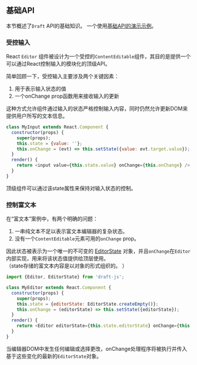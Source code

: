 ## 基础API

本节概述了`Draft` API的基础知识。 一个使用[基础API的演示示例](https://github.com/facebook/draft-js/tree/master/examples/draft-0-10-0/plaintext)。

### 受控输入

React `Editor` 组件被设计为一个受控的`ContentEditable`组件，其目的是提供一个可以通过React控制输入的模块化的顶级API。

简单回顾一下，受控输入主要涉及两个关键因素：

1. 用于表示输入状态的值
2. 一个onChange prop函数用来接收输入的更新

这种方式允许组件通过输入的状态严格控制输入内容，同时仍然允许更新DOM来提供用户所写的文本信息。

```js
class MyInput extends React.Component {
  constructor(props) {
    super(props);
    this.state = {value: ''};
    this.onChange = (evt) => this.setState({value: evt.target.value});
  }
  render() {
    return <input value={this.state.value} onChange={this.onChange} />;
  }
}
```

顶级组件可以通过该state属性来保持对输入状态的控制。

### 控制富文本

在“富文本”案例中，有两个明确的问题：

1. 一串纯文本不足以表示富文本编辑器的复杂状态。
2. 没有一个`ContentEditable`元素可用的`onChange` prop。

因此状态被表示为一个唯一的不可变的 [EditorState](https://draftjs.org/docs/api-reference-editor-state.html) 对象，并且`onChange`在`Editor`内部实现，用来将该状态值提供给顶层使用。  
（state存储的富文本内容是以对象的形式组织的。 ）

```js
import {Editor, EditorState} from 'draft-js';

class MyEditor extends React.Component {
  constructor(props) {
    super(props);
    this.state = {editorState: EditorState.createEmpty()};
    this.onChange = (editorState) => this.setState({editorState});
  }
  render() {
    return <Editor editorState={this.state.editorState} onChange={this.onChange} />;
  }
}
```

当编辑器DOM中发生任何编辑或选择更改，onChange处理程序将被执行并传入基于这些变化的最新的`EditorState`对象。

